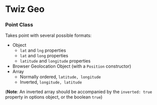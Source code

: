 # Twiz Geo

### Point Class

Takes point with several possible formats:

* Object
  * `lat` and `lng` properties
  * `lat` and `long` properties
  * `latitude` and `longitude` properties
* Browser Geolocation Object (with a `Position` constructor)
* Array
  * Normally ordered, `latitude, longitude`
  * Inverted, `longitude, latitude`

(**Note**: An inverted array should be accompanied by the `inverted: true` property in options object, or the boolean `true`)